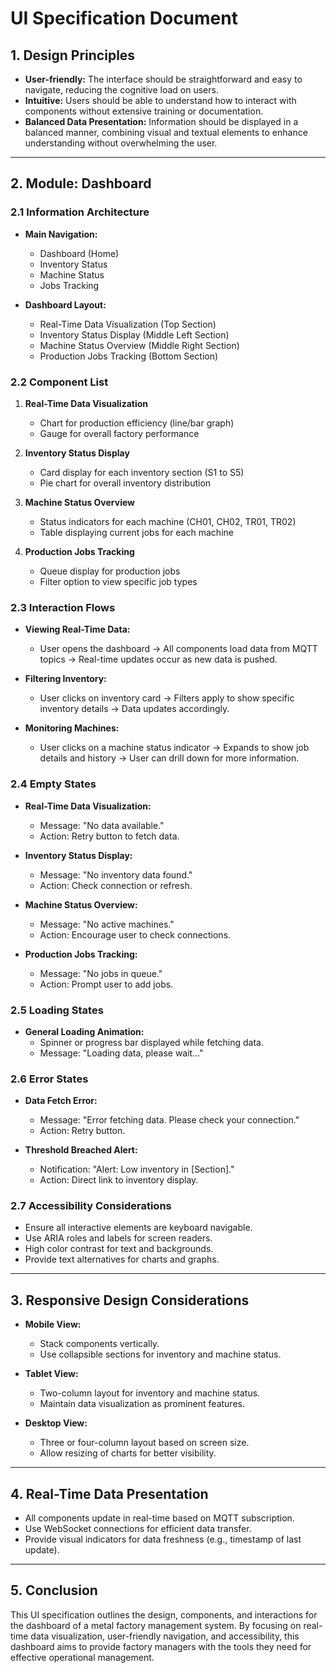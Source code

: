 # UI Specification Document

## 1. Design Principles
- **User-friendly:** The interface should be straightforward and easy to navigate, reducing the cognitive load on users.
- **Intuitive:** Users should be able to understand how to interact with components without extensive training or documentation.
- **Balanced Data Presentation:** Information should be displayed in a balanced manner, combining visual and textual elements to enhance understanding without overwhelming the user.

---

## 2. Module: Dashboard

### 2.1 Information Architecture
- **Main Navigation:**
  - Dashboard (Home)
  - Inventory Status
  - Machine Status
  - Jobs Tracking

- **Dashboard Layout:**
  - Real-Time Data Visualization (Top Section)
  - Inventory Status Display (Middle Left Section)
  - Machine Status Overview (Middle Right Section)
  - Production Jobs Tracking (Bottom Section)

### 2.2 Component List
1. **Real-Time Data Visualization**
   - Chart for production efficiency (line/bar graph)
   - Gauge for overall factory performance

2. **Inventory Status Display**
   - Card display for each inventory section (S1 to S5)
   - Pie chart for overall inventory distribution

3. **Machine Status Overview**
   - Status indicators for each machine (CH01, CH02, TR01, TR02)
   - Table displaying current jobs for each machine

4. **Production Jobs Tracking**
   - Queue display for production jobs
   - Filter option to view specific job types

### 2.3 Interaction Flows
- **Viewing Real-Time Data:**
  - User opens the dashboard → All components load data from MQTT topics → Real-time updates occur as new data is pushed.

- **Filtering Inventory:**
  - User clicks on inventory card → Filters apply to show specific inventory details → Data updates accordingly.

- **Monitoring Machines:**
  - User clicks on a machine status indicator → Expands to show job details and history → User can drill down for more information.

### 2.4 Empty States
- **Real-Time Data Visualization:**
  - Message: "No data available." 
  - Action: Retry button to fetch data.

- **Inventory Status Display:**
  - Message: "No inventory data found." 
  - Action: Check connection or refresh.

- **Machine Status Overview:**
  - Message: "No active machines." 
  - Action: Encourage user to check connections.

- **Production Jobs Tracking:**
  - Message: "No jobs in queue." 
  - Action: Prompt user to add jobs.

### 2.5 Loading States
- **General Loading Animation:**
  - Spinner or progress bar displayed while fetching data.
  - Message: "Loading data, please wait..."

### 2.6 Error States
- **Data Fetch Error:**
  - Message: "Error fetching data. Please check your connection."
  - Action: Retry button.

- **Threshold Breached Alert:**
  - Notification: "Alert: Low inventory in [Section]."
  - Action: Direct link to inventory display.

### 2.7 Accessibility Considerations
- Ensure all interactive elements are keyboard navigable.
- Use ARIA roles and labels for screen readers.
- High color contrast for text and backgrounds.
- Provide text alternatives for charts and graphs.

---

## 3. Responsive Design Considerations
- **Mobile View:**
  - Stack components vertically.
  - Use collapsible sections for inventory and machine status.
  
- **Tablet View:**
  - Two-column layout for inventory and machine status.
  - Maintain data visualization as prominent features.

- **Desktop View:**
  - Three or four-column layout based on screen size.
  - Allow resizing of charts for better visibility.

---

## 4. Real-Time Data Presentation
- All components update in real-time based on MQTT subscription.
- Use WebSocket connections for efficient data transfer.
- Provide visual indicators for data freshness (e.g., timestamp of last update).

---

## 5. Conclusion
This UI specification outlines the design, components, and interactions for the dashboard of a metal factory management system. By focusing on real-time data visualization, user-friendly navigation, and accessibility, this dashboard aims to provide factory managers with the tools they need for effective operational management.